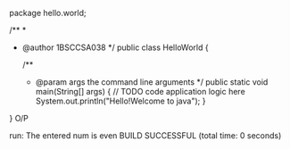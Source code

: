 package hello.world;

/**
 *
 * @author 1BSCCSA038
 */
public class HelloWorld {

    /**
     * @param args the command line arguments
     */
    public static void main(String[] args) {
        // TODO code application logic here
        System.out.println("Hello!Welcome to java");
    }
    
}
O/P

run:
The entered num is even
BUILD SUCCESSFUL (total time: 0 seconds)
